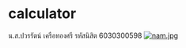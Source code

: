 # calculator
น.ส.ปวรรัตน์ เครือทองศรี รหัสนิสิต 6030300598 
[![nam.jpg](https://i.postimg.cc/JzwsHvBv/nam.jpg)](https://postimg.cc/Yh3rJXRz)
